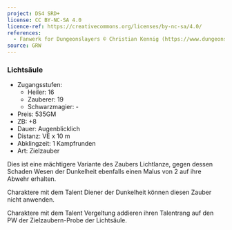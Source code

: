 ```yaml
---
project: DS4 SRD+
license: CC BY-NC-SA 4.0
licence-ref: https://creativecommons.org/licenses/by-nc-sa/4.0/
references: 
  - Fanwerk for Dungeonslayers © Christian Kennig (https://www.dungeonslayers.net/)
source: GRW
---
```


### Lichtsäule

- Zugangsstufen:
  - Heiler: 16
  - Zauberer: 19
  - Schwarzmagier: -
- Preis: 535GM
- ZB: +8
- Dauer: Augenblicklich
- Distanz: VE x 10 m
- Abklingzeit: 1 Kampfrunden
- Art: Zielzauber

Dies ist eine mächtigere Variante des Zaubers Lichtlanze, gegen dessen Schaden Wesen der Dunkelheit ebenfalls einen Malus von 2 auf ihre Abwehr erhalten.

Charaktere mit dem Talent Diener der Dunkelheit können diesen Zauber nicht anwenden.

Charaktere mit dem Talent Vergeltung addieren ihren Talentrang auf den PW der Zielzaubern-Probe der Lichtsäule.

